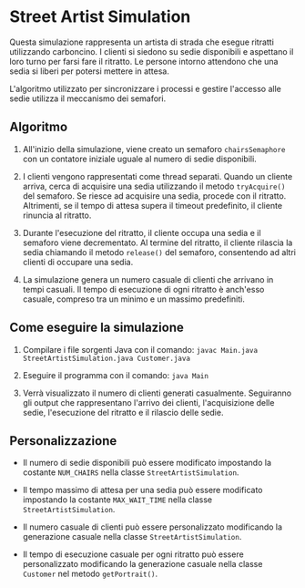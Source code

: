 # Street Artist Simulation

Questa simulazione rappresenta un artista di strada che esegue ritratti utilizzando carboncino. I clienti si siedono su sedie disponibili e aspettano il loro turno per farsi fare il ritratto. Le persone intorno attendono che una sedia si liberi per potersi mettere in attesa.

L'algoritmo utilizzato per sincronizzare i processi e gestire l'accesso alle sedie utilizza il meccanismo dei semafori.

## Algoritmo

1. All'inizio della simulazione, viene creato un semaforo `chairsSemaphore` con un contatore iniziale uguale al numero di sedie disponibili.

2. I clienti vengono rappresentati come thread separati. Quando un cliente arriva, cerca di acquisire una sedia utilizzando il metodo `tryAcquire()` del semaforo. Se riesce ad acquisire una sedia, procede con il ritratto. Altrimenti, se il tempo di attesa supera il timeout predefinito, il cliente rinuncia al ritratto.

3. Durante l'esecuzione del ritratto, il cliente occupa una sedia e il semaforo viene decrementato. Al termine del ritratto, il cliente rilascia la sedia chiamando il metodo `release()` del semaforo, consentendo ad altri clienti di occupare una sedia.

4. La simulazione genera un numero casuale di clienti che arrivano in tempi casuali. Il tempo di esecuzione di ogni ritratto è anch'esso casuale, compreso tra un minimo e un massimo predefiniti.

## Come eseguire la simulazione

1. Compilare i file sorgenti Java con il comando: `javac Main.java StreetArtistSimulation.java Customer.java`

2. Eseguire il programma con il comando: `java Main`

3. Verrà visualizzato il numero di clienti generati casualmente. Seguiranno gli output che rappresentano l'arrivo dei clienti, l'acquisizione delle sedie, l'esecuzione del ritratto e il rilascio delle sedie.

## Personalizzazione

- Il numero di sedie disponibili può essere modificato impostando la costante `NUM_CHAIRS` nella classe `StreetArtistSimulation`.

- Il tempo massimo di attesa per una sedia può essere modificato impostando la costante `MAX_WAIT_TIME` nella classe `StreetArtistSimulation`.

- Il numero casuale di clienti può essere personalizzato modificando la generazione casuale nella classe `StreetArtistSimulation`.

- Il tempo di esecuzione casuale per ogni ritratto può essere personalizzato modificando la generazione casuale nella classe `Customer` nel metodo `getPortrait()`.


